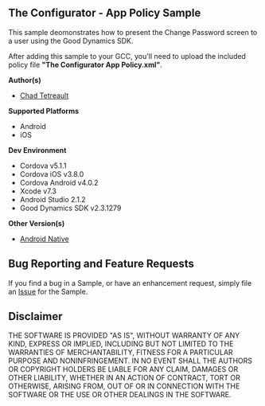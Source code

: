 ## The Configurator - App Policy Sample

This sample deomonstrates how to present the Change Password screen to a user using the Good Dynamics SDK.

After adding this sample to your GCC, you'll need to upload the included policy file **"The Configurator App Policy.xml"**.  

**Author(s)**

* [Chad Tetreault](http://bit.ly/chadli123)

**Supported Platforms**

* Android
* iOS

**Dev Environment**

* Cordova v5.1.1
* Cordova iOS v3.8.0
* Cordova Android v4.0.2
* Xcode v7.3
* Android Studio 2.1.2
* Good Dynamics SDK v2.3.1279

**Other Version(s)**

* [Android Native](https://github.com/blackberry/Good-Dynamics-Android-Samples/tree/master/TheConfigurator)

## Bug Reporting and Feature Requests

If you find a bug in a Sample, or have an enhancement request, simply file an [Issue](https://github.com/blackberry/Good-Dynamics-Cordova-Samples/issues) for the Sample.

## Disclaimer

THE SOFTWARE IS PROVIDED "AS IS", WITHOUT WARRANTY OF ANY KIND, EXPRESS OR IMPLIED, INCLUDING BUT NOT LIMITED TO THE WARRANTIES OF MERCHANTABILITY, FITNESS FOR A PARTICULAR PURPOSE AND NONINFRINGEMENT. IN NO EVENT SHALL THE AUTHORS OR COPYRIGHT HOLDERS BE LIABLE FOR ANY CLAIM, DAMAGES OR OTHER LIABILITY, WHETHER IN AN ACTION OF CONTRACT, TORT OR OTHERWISE, ARISING FROM, OUT OF OR IN CONNECTION WITH THE SOFTWARE OR THE USE OR OTHER DEALINGS IN THE SOFTWARE.